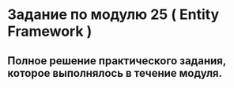 # Задание по модулю 25 ( Entity Framework )
## Полное решение практического задания, которое  выполнялось в течение модуля. 